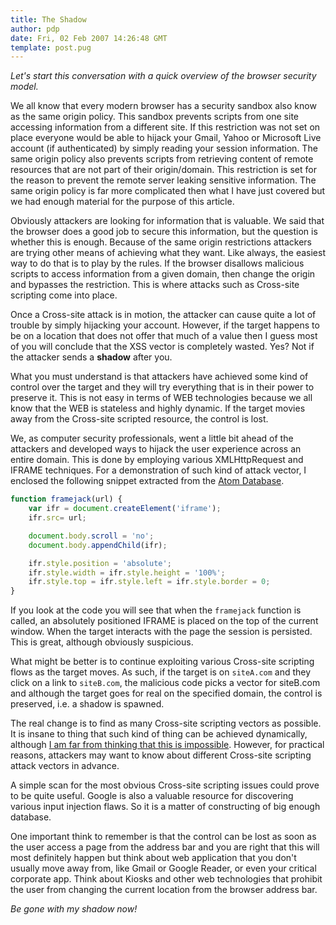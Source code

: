 ```yaml
---
title: The Shadow
author: pdp
date: Fri, 02 Feb 2007 14:26:48 GMT
template: post.pug
---
```


_Let's start this conversation with a quick overview of the browser security model._

We all know that every modern browser has a security sandbox also know as the same origin policy. This sandbox prevents scripts from one site accessing information from a different site. If this restriction was not set on place everyone would be able to hijack your Gmail, Yahoo or Microsoft Live account (if authenticated) by simply reading your session information. The same origin policy also prevents scripts from retrieving content of remote resources that are not part of their origin/domain. This restriction is set for the reason to prevent the remote server leaking sensitive information. The same origin policy is far more complicated then what I have just covered but we had enough material for the purpose of this article.

Obviously attackers are looking for information that is valuable. We said that the browser does a good job to secure this information, but the question is whether this is enough. Because of the same origin restrictions attackers are trying other means of achieving what they want. Like always, the easiest way to do that is to play by the rules. If the browser disallows malicious scripts to access information from a given domain, then change the origin and bypasses the restriction. This is where attacks such as Cross-site scripting come into place.

Once a Cross-site attack is in motion, the attacker can cause quite a lot of trouble by simply hijacking your account. However, if the target happens to be on a location that does not offer that much of a value then I guess most of you will conclude that the XSS vector is completely wasted. Yes? Not if the attacker sends a **shadow** after you.

What you must understand is that attackers have achieved some kind of control over the target and they will try everything that is in their power to preserve it. This is not easy in terms of WEB technologies because we all know that the WEB is stateless and highly dynamic. If the target movies away from the Cross-site scripted resource, the control is lost.

We, as computer security professionals, went a little bit ahead of the attackers and developed ways to hijack the user experience across an entire domain. This is done by employing various XMLHttpRequest and IFRAME techniques. For a demonstration of such kind of attack vector, I enclosed the following snippet extracted from the [Atom Database](/blog/atom).

```javascript
function framejack(url) {
	var ifr = document.createElement('iframe');
	ifr.src= url;

	document.body.scroll = 'no';
	document.body.appendChild(ifr);

	ifr.style.position = 'absolute';
	ifr.style.width = ifr.style.height = '100%';
	ifr.style.top = ifr.style.left = ifr.style.border = 0;
}
```

If you look at the code you will see that when the `framejack` function is called, an absolutely positioned IFRAME is placed on the top of the current window. When the target interacts with the page the session is persisted. This is great, although obviously suspicious.

What might be better is to continue exploiting various Cross-site scripting flows as the target moves. As such, if the target is on `siteA.com` and they click on a link to `siteB.com`, the malicious code picks a vector for siteB.com and although the target goes for real on the specified domain, the control is preserved, i.e. a shadow is spawned.

The real change is to find as many Cross-site scripting vectors as possible. It is insane to thing that such kind of thing can be achieved dynamically, although [I am far from thinking that this is impossible](/blog/automated-xss-detection). However, for practical reasons, attackers may want to know about different Cross-site scripting attack vectors in advance.

A simple scan for the most obvious Cross-site scripting issues could prove to be quite useful. Google is also a valuable resource for discovering various input injection flaws. So it is a matter of constructing of big enough database.

One important think to remember is that the control can be lost as soon as the user access a page from the address bar and you are right that this will most definitely happen but think about web application that you don't usually move away from, like Gmail or Google Reader, or even your critical corporate app. Think about Kiosks and other web technologies that prohibit the user from changing the current location from the browser address bar.

_Be gone with my shadow now!_
